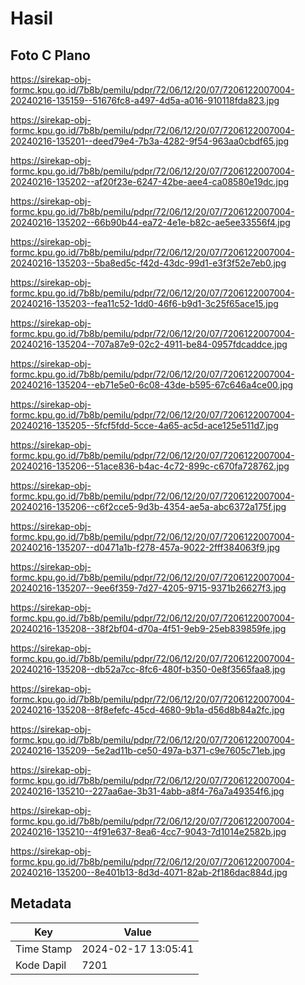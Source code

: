 # Hasil

## Foto C Plano

https://sirekap-obj-formc.kpu.go.id/7b8b/pemilu/pdpr/72/06/12/20/07/7206122007004-20240216-135159--51676fc8-a497-4d5a-a016-910118fda823.jpg

https://sirekap-obj-formc.kpu.go.id/7b8b/pemilu/pdpr/72/06/12/20/07/7206122007004-20240216-135201--deed79e4-7b3a-4282-9f54-963aa0cbdf65.jpg

https://sirekap-obj-formc.kpu.go.id/7b8b/pemilu/pdpr/72/06/12/20/07/7206122007004-20240216-135202--af20f23e-6247-42be-aee4-ca08580e19dc.jpg

https://sirekap-obj-formc.kpu.go.id/7b8b/pemilu/pdpr/72/06/12/20/07/7206122007004-20240216-135202--66b90b44-ea72-4e1e-b82c-ae5ee33556f4.jpg

https://sirekap-obj-formc.kpu.go.id/7b8b/pemilu/pdpr/72/06/12/20/07/7206122007004-20240216-135203--5ba8ed5c-f42d-43dc-99d1-e3f3f52e7eb0.jpg

https://sirekap-obj-formc.kpu.go.id/7b8b/pemilu/pdpr/72/06/12/20/07/7206122007004-20240216-135203--fea11c52-1dd0-46f6-b9d1-3c25f65ace15.jpg

https://sirekap-obj-formc.kpu.go.id/7b8b/pemilu/pdpr/72/06/12/20/07/7206122007004-20240216-135204--707a87e9-02c2-4911-be84-0957fdcaddce.jpg

https://sirekap-obj-formc.kpu.go.id/7b8b/pemilu/pdpr/72/06/12/20/07/7206122007004-20240216-135204--eb71e5e0-6c08-43de-b595-67c646a4ce00.jpg

https://sirekap-obj-formc.kpu.go.id/7b8b/pemilu/pdpr/72/06/12/20/07/7206122007004-20240216-135205--5fcf5fdd-5cce-4a65-ac5d-ace125e511d7.jpg

https://sirekap-obj-formc.kpu.go.id/7b8b/pemilu/pdpr/72/06/12/20/07/7206122007004-20240216-135206--51ace836-b4ac-4c72-899c-c670fa728762.jpg

https://sirekap-obj-formc.kpu.go.id/7b8b/pemilu/pdpr/72/06/12/20/07/7206122007004-20240216-135206--c6f2cce5-9d3b-4354-ae5a-abc6372a175f.jpg

https://sirekap-obj-formc.kpu.go.id/7b8b/pemilu/pdpr/72/06/12/20/07/7206122007004-20240216-135207--d0471a1b-f278-457a-9022-2fff384063f9.jpg

https://sirekap-obj-formc.kpu.go.id/7b8b/pemilu/pdpr/72/06/12/20/07/7206122007004-20240216-135207--9ee6f359-7d27-4205-9715-9371b26627f3.jpg

https://sirekap-obj-formc.kpu.go.id/7b8b/pemilu/pdpr/72/06/12/20/07/7206122007004-20240216-135208--38f2bf04-d70a-4f51-9eb9-25eb839859fe.jpg

https://sirekap-obj-formc.kpu.go.id/7b8b/pemilu/pdpr/72/06/12/20/07/7206122007004-20240216-135208--db52a7cc-8fc6-480f-b350-0e8f3565faa8.jpg

https://sirekap-obj-formc.kpu.go.id/7b8b/pemilu/pdpr/72/06/12/20/07/7206122007004-20240216-135208--8f8efefc-45cd-4680-9b1a-d56d8b84a2fc.jpg

https://sirekap-obj-formc.kpu.go.id/7b8b/pemilu/pdpr/72/06/12/20/07/7206122007004-20240216-135209--5e2ad11b-ce50-497a-b371-c9e7605c71eb.jpg

https://sirekap-obj-formc.kpu.go.id/7b8b/pemilu/pdpr/72/06/12/20/07/7206122007004-20240216-135210--227aa6ae-3b31-4abb-a8f4-76a7a49354f6.jpg

https://sirekap-obj-formc.kpu.go.id/7b8b/pemilu/pdpr/72/06/12/20/07/7206122007004-20240216-135210--4f91e637-8ea6-4cc7-9043-7d1014e2582b.jpg

https://sirekap-obj-formc.kpu.go.id/7b8b/pemilu/pdpr/72/06/12/20/07/7206122007004-20240216-135200--8e401b13-8d3d-4071-82ab-2f186dac884d.jpg


## Metadata

| Key        | Value               |
| ---------- | ------------------- |
| Time Stamp | 2024-02-17 13:05:41 |
| Kode Dapil | 7201                |



